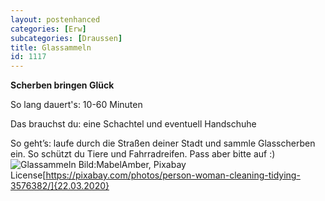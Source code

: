 ```yaml
---
layout: postenhanced
categories: [Erw]
subcategories: [Draussen]
title: Glassammeln
id: 1117
---
```

**Scherben bringen Glück**

So lang dauert's: 10-60 Minuten

Das brauchst du: eine Schachtel und eventuell Handschuhe

So geht’s: laufe durch die Straßen deiner Stadt und sammle Glasscherben ein. So schützt du Tiere und Fahrradreifen. Pass aber bitte auf :) 
![Glassammeln](https://cdn.pixabay.com/photo/2018/08/01/02/38/person-3576382_1280.jpg)
Bild:MabelAmber, Pixabay License[https://pixabay.com/photos/person-woman-cleaning-tidying-3576382/]{22.03.2020}
